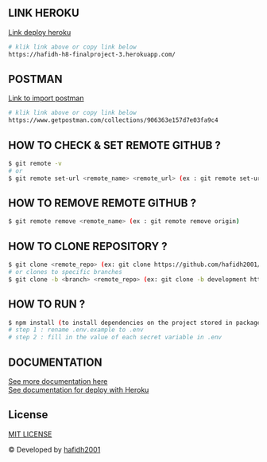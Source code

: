## LINK HEROKU

[Link deploy heroku](https://hafidh-h8-finalproject-3.herokuapp.com/)

```bash
# klik link above or copy link below
https://hafidh-h8-finalproject-3.herokuapp.com/
```

## POSTMAN

[Link to import postman](https://www.getpostman.com/collections/906363e157d7e03fa9c4)

```bash
# klik link above or copy link below
https://www.getpostman.com/collections/906363e157d7e03fa9c4
```

## HOW TO CHECK & SET REMOTE GITHUB ?

```bash
$ git remote -v
# or
$ git remote set-url <remote_name> <remote_url> (ex : git remote set-url origin https://github.com/hafidh2001/Hactiv8_Final_Project-3.git)
```

## HOW TO REMOVE REMOTE GITHUB ?

```bash
$ git remote remove <remote_name> (ex : git remote remove origin)
```

## HOW TO CLONE REPOSITORY ?

```bash
$ git clone <remote_repo> (ex: git clone https://github.com/hafidh2001/Hactiv8_Final_Project-3.git)
# or clones to specific branches
$ git clone -b <branch> <remote_repo> (ex: git clone -b development https://github.com/hafidh2001/Hactiv8_Final_Project-3.git)
```

## HOW TO RUN ?

```bash
$ npm install (to install dependencies on the project stored in package.json)
# step 1 : rename .env.example to .env
# step 2 : fill in the value of each secret variable in .env
```

## DOCUMENTATION

[See more documentation here](./note.txt)\
[See documentation for deploy with Heroku](./note-deploy.txt)

## License

[MIT LICENSE](./LICENSE)

© Developed by [hafidh2001](https://github.com/hafidh2001)
